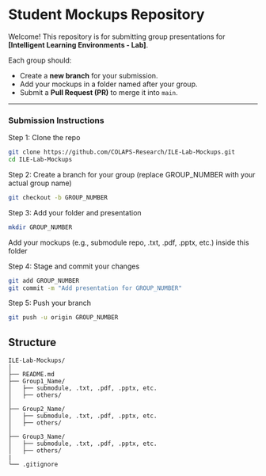 # Student Mockups Repository

Welcome! This repository is for submitting group presentations for **[Intelligent Learning Environments - Lab]**.

Each group should:
- Create a **new branch** for your submission.
- Add your mockups in a folder named after your group.
- Submit a **Pull Request (PR)** to merge it into `main`.

---

### Submission Instructions

Step 1: Clone the repo
```sh
git clone https://github.com/COLAPS-Research/ILE-Lab-Mockups.git
cd ILE-Lab-Mockups
```

Step 2: Create a branch for your group (replace GROUP_NUMBER with your actual group name)
```sh
git checkout -b GROUP_NUMBER
```

Step 3: Add your folder and presentation
```sh
mkdir GROUP_NUMBER
```
Add your mockups (e.g., submodule repo, .txt, .pdf, .pptx, etc.) inside this folder

Step 4: Stage and commit your changes
```sh
git add GROUP_NUMBER
git commit -m "Add presentation for GROUP_NUMBER"
```

Step 5: Push your branch
```sh
git push -u origin GROUP_NUMBER
```


## Structure
```
ILE-Lab-Mockups/
│
├── README.md
├── Group1_Name/
│   ├── submodule, .txt, .pdf, .pptx, etc.
│   ├── others/
│
├── Group2_Name/
│   ├── submodule, .txt, .pdf, .pptx, etc.
│   ├── others/
│
├── Group3_Name/
│   ├── submodule, .txt, .pdf, .pptx, etc.
│   ├── others/
|
└── .gitignore
```

